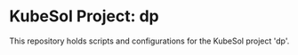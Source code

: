 # KubeSol Project: dp

This repository holds scripts and configurations for the KubeSol project 'dp'.
